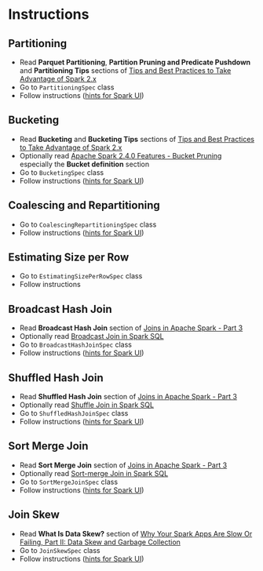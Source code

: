 # Instructions

## Partitioning
* Read **Parquet Partitioning**, **Partition Pruning and Predicate Pushdown** and **Partitioning Tips** sections of
  [Tips and Best Practices to Take Advantage of Spark 2.x](https://mapr.com/blog/tips-and-best-practices-to-take-advantage-of-spark-2-x/)
* Go to `PartitioningSpec` class
* Follow instructions ([hints for Spark UI](hints.md#partitioning))

## Bucketing

* Read **Bucketing** and **Bucketing Tips** sections of
  [Tips and Best Practices to Take Advantage of Spark 2.x](https://mapr.com/blog/tips-and-best-practices-to-take-advantage-of-spark-2-x/)
* Optionally read
  [Apache Spark 2.4.0 Features - Bucket Pruning](https://www.waitingforcode.com/apache-spark-sql/apache-spark-2.4.0-features-bucket-pruning/read)
  especially the **Bucket definition** section
* Go to `BucketingSpec` class
* Follow instructions ([hints for Spark UI](hints.md#bucketing))

## Coalescing and Repartitioning

* Go to `CoalescingRepartitioningSpec` class
* Follow instructions ([hints for Spark UI](hints.md#coalescing-and-repartitioning))

## Estimating Size per Row

* Go to `EstimatingSizePerRowSpec` class
* Follow instructions

## Broadcast Hash Join

* Read **Broadcast Hash Join** section of 
  [Joins in Apache Spark - Part 3](https://medium.com/@achilleus/https-medium-com-joins-in-apache-spark-part-3-1d40c1e51e1c)
* Optionally read
  [Broadcast Join in Spark SQL](https://www.waitingforcode.com/apache-spark-sql/broadcast-join-spark-sql/read)
* Go to `BroadcastHashJoinSpec` class
* Follow instructions ([hints for Spark UI](hints.md#broadcast-hash-join))

## Shuffled Hash Join

* Read **Shuffled Hash Join** section of
  [Joins in Apache Spark - Part 3](https://medium.com/@achilleus/https-medium-com-joins-in-apache-spark-part-3-1d40c1e51e1c)
* Optionally read
  [Shuffle Join in Spark SQL](https://www.waitingforcode.com/apache-spark-sql/shuffle-join-spark-sql/read)
* Go to `ShuffledHashJoinSpec` class
* Follow instructions ([hints for Spark UI](hints.md#shuffled-hash-join))

## Sort Merge Join

* Read **Sort Merge Join** section of
  [Joins in Apache Spark - Part 3](https://medium.com/@achilleus/https-medium-com-joins-in-apache-spark-part-3-1d40c1e51e1c)
* Optionally read
  [Sort-merge Join in Spark SQL](https://www.waitingforcode.com/apache-spark-sql/sort-merge-join-spark-sql/read)
* Go to `SortMergeJoinSpec` class
* Follow instructions ([hints for Spark UI](hints.md#sort-merge-join))

## Join Skew
* Read **What Is Data Skew?** section of
  [Why Your Spark Apps Are Slow Or Failing, Part II: Data Skew and Garbage Collection](https://dzone.com/articles/why-your-spark-apps-are-slow-or-failing-part-ii-da)
* Go to `JoinSkewSpec` class
* Follow instructions ([hints for Spark UI](hints.md#join-skew))

